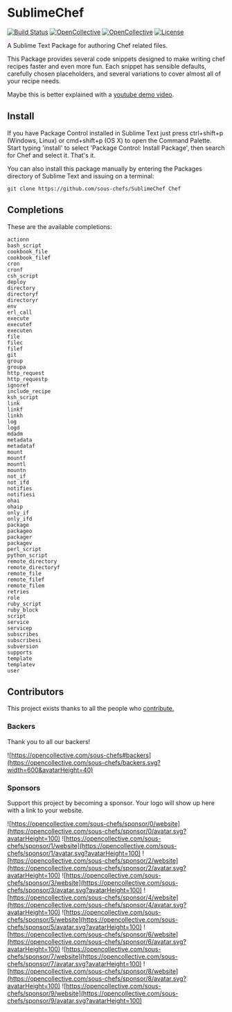# SublimeChef

[![Build Status](https://img.shields.io/circleci/project/github/sous-chefs/SublimeChef/master.svg)](https://circleci.com/gh/sous-chefs/SublimeChef)
[![OpenCollective](https://opencollective.com/sous-chefs/backers/badge.svg)](#backers)
[![OpenCollective](https://opencollective.com/sous-chefs/sponsors/badge.svg)](#sponsors)
[![License](https://img.shields.io/badge/License-Apache%202.0-green.svg)](https://opensource.org/licenses/Apache-2.0)

A Sublime Text Package for authoring Chef related files.

This Package provides several code snippets designed to make writing chef recipes faster and even more fun. Each snippet has sensible defaults, carefully chosen placeholders, and several variations to cover almost all of your recipe needs.

Maybe this is better explained with a [youtube demo video](http://www.youtube.com/watch?v=4VtDj_ar1Xg).

## Install

If you have Package Control installed in Sublime Text just press ctrl+shift+p (Windows, Linux) or cmd+shift+p (OS X) to open the Command Palette. Start typing 'install' to select 'Package Control: Install Package', then search for Chef and select it. That's it.

You can also install this package manually by entering the Packages directory of Sublime Text and issuing on a terminal:

```
git clone https://github.com/sous-chefs/SublimeChef Chef
```

## Completions

These are the available completions:

```
actionn
bash_script
cookbook_file
cookbook_filef
cron
cronf
csh_script
deploy
directory
directoryf
directoryr
env
erl_call
execute
executef
executen
file
filec
filef
git
group
groupa
http_request
http_requestp
ignoref
include_recipe
ksh_script
link
linkf
linkh
log
logd
mdadm
metadata
metadataf
mount
mountf
mountl
mountn
not_if
not_ifd
notifies
notifiesi
ohai
ohaip
only_if
only_ifd
package
packageo
packager
packagev
perl_script
python_script
remote_directory
remote_directoryf
remote_file
remote_filef
remote_filem
retries
role
ruby_script
ruby_block
script
service
servicep
subscribes
subscribesi
subversion
supports
template
templatev
user
```

## Contributors

This project exists thanks to all the people who [contribute.](https://opencollective.com/sous-chefs/contributors.svg?width=890&button=false)

### Backers

Thank you to all our backers!

![https://opencollective.com/sous-chefs#backers](https://opencollective.com/sous-chefs/backers.svg?width=600&avatarHeight=40)

### Sponsors

Support this project by becoming a sponsor. Your logo will show up here with a link to your website.

![https://opencollective.com/sous-chefs/sponsor/0/website](https://opencollective.com/sous-chefs/sponsor/0/avatar.svg?avatarHeight=100)
![https://opencollective.com/sous-chefs/sponsor/1/website](https://opencollective.com/sous-chefs/sponsor/1/avatar.svg?avatarHeight=100)
![https://opencollective.com/sous-chefs/sponsor/2/website](https://opencollective.com/sous-chefs/sponsor/2/avatar.svg?avatarHeight=100)
![https://opencollective.com/sous-chefs/sponsor/3/website](https://opencollective.com/sous-chefs/sponsor/3/avatar.svg?avatarHeight=100)
![https://opencollective.com/sous-chefs/sponsor/4/website](https://opencollective.com/sous-chefs/sponsor/4/avatar.svg?avatarHeight=100)
![https://opencollective.com/sous-chefs/sponsor/5/website](https://opencollective.com/sous-chefs/sponsor/5/avatar.svg?avatarHeight=100)
![https://opencollective.com/sous-chefs/sponsor/6/website](https://opencollective.com/sous-chefs/sponsor/6/avatar.svg?avatarHeight=100)
![https://opencollective.com/sous-chefs/sponsor/7/website](https://opencollective.com/sous-chefs/sponsor/7/avatar.svg?avatarHeight=100)
![https://opencollective.com/sous-chefs/sponsor/8/website](https://opencollective.com/sous-chefs/sponsor/8/avatar.svg?avatarHeight=100)
![https://opencollective.com/sous-chefs/sponsor/9/website](https://opencollective.com/sous-chefs/sponsor/9/avatar.svg?avatarHeight=100)
